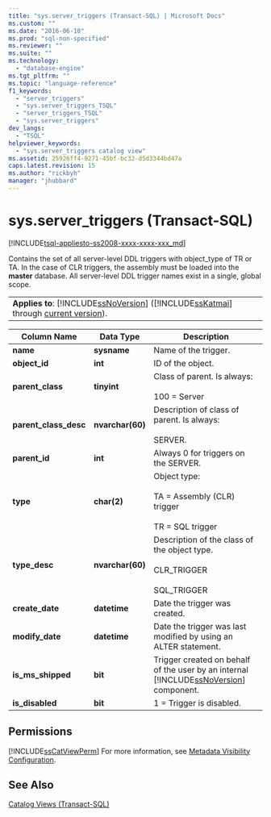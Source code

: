 ```yaml
---
title: "sys.server_triggers (Transact-SQL) | Microsoft Docs"
ms.custom: ""
ms.date: "2016-06-10"
ms.prod: "sql-non-specified"
ms.reviewer: ""
ms.suite: ""
ms.technology: 
  - "database-engine"
ms.tgt_pltfrm: ""
ms.topic: "language-reference"
f1_keywords: 
  - "server_triggers"
  - "sys.server_triggers_TSQL"
  - "server_triggers_TSQL"
  - "sys.server_triggers"
dev_langs: 
  - "TSQL"
helpviewer_keywords: 
  - "sys.server_triggers catalog view"
ms.assetid: 25926ff4-9271-45bf-bc32-d5d3344bd47a
caps.latest.revision: 15
ms.author: "rickbyh"
manager: "jhubbard"
---
```

# sys.server_triggers (Transact-SQL)
[!INCLUDE[tsql-appliesto-ss2008-xxxx-xxxx-xxx_md](../../../database-engine/configure/windows/includes/tsql-appliesto-ss2008-xxxx-xxxx-xxx-md.md)]

  Contains the set of all server-level DDL triggers with object_type of TR or TA. In the case of CLR triggers, the assembly must be loaded into the **master** database. All server-level DDL trigger names exist in a single, global scope.  
  
||  
|-|  
|**Applies to**: [!INCLUDE[ssNoVersion](../../../advanced-analytics/r-services/includes/ssnoversion-md.md)] ([!INCLUDE[ssKatmai](../../../analysis-services/data-mining/includes/sskatmai-md.md)] through [current version](http://go.microsoft.com/fwlink/p/?LinkId=299658)).|  
  
|Column Name|Data Type|Description|  
|-----------------|---------------|-----------------|  
|**name**|**sysname**|Name of the trigger.|  
|**object_id**|**int**|ID of the object.|  
|**parent_class**|**tinyint**|Class of parent. Is always:<br /><br /> 100 = Server|  
|**parent_class_desc**|**nvarchar(60)**|Description of class of parent. Is always:<br /><br /> SERVER.|  
|**parent_id**|**int**|Always 0 for triggers on the SERVER.|  
|**type**|**char(2)**|Object type:<br /><br /> TA = Assembly (CLR) trigger<br /><br /> TR = SQL trigger|  
|**type_desc**|**nvarchar(60)**|Description of the class of the object type.<br /><br /> CLR_TRIGGER<br /><br /> SQL_TRIGGER|  
|**create_date**|**datetime**|Date the trigger was created.|  
|**modify_date**|**datetime**|Date the trigger was last modified by using an ALTER statement.|  
|**is_ms_shipped**|**bit**|Trigger created on behalf of the user by an internal [!INCLUDE[ssNoVersion](../../../advanced-analytics/r-services/includes/ssnoversion-md.md)] component.|  
|**is_disabled**|**bit**|1 = Trigger is disabled.|  
  
## Permissions  
 [!INCLUDE[ssCatViewPerm](../../../relational-databases/reference/system-catalog-views/includes/sscatviewperm-md.md)] For more information, see [Metadata Visibility Configuration](../../../relational-databases/security/metadata-visibility-configuration.md).  
  
## See Also  
 [Catalog Views &#40;Transact-SQL&#41;](../../../relational-databases/reference/system-catalog-views/catalog-views-transact-sql.md)  
  
  